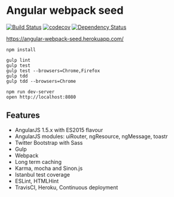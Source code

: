# Angular webpack seed

[![Build Status](https://travis-ci.org/lucassus/angular-webpack-seed.svg?branch=master)](https://travis-ci.org/lucassus/angular-webpack-seed)
[![codecov](https://codecov.io/gh/lucassus/angular-webpack-seed/branch/master/graph/badge.svg)](https://codecov.io/gh/lucassus/angular-webpack-seed)
[![Dependency Status](https://gemnasium.com/lucassus/angular-webpack-seed.svg)](https://gemnasium.com/lucassus/angular-webpack-seed)

https://angular-webpack-seed.herokuapp.com/

```
npm install

gulp lint
gulp test
gulp test --browsers=Chrome,Firefox
gulp tdd
gulp tdd --browsers=Chrome

npm run dev-server
open http://localhost:8080
```

## Features

* AngularJS 1.5.x with ES2015 flavour
* AngularJS modules: uiRouter, ngResource, ngMessage, toastr
* Twitter Bootstrap with Sass
* Gulp
* Webpack
* Long term caching
* Karma, mocha and Sinon.js 
* Istanbul test coverage
* ESLint, HTMLHint
* TravisCI, Heroku, Continuous deployment
